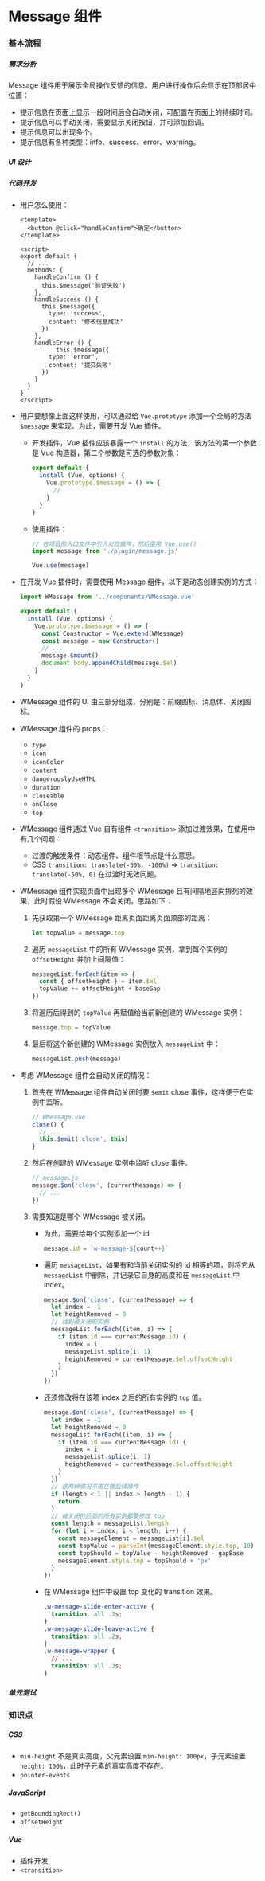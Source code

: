 # Message 组件

### 基本流程

##### 需求分析

Message 组件用于展示全局操作反馈的信息。用户进行操作后会显示在顶部居中位置：

- 提示信息在页面上显示一段时间后会自动关闭，可配置在页面上的持续时间。
- 提示信息可以手动关闭，需要显示关闭按钮，并可添加回调。
- 提示信息可以出现多个。
- 提示信息有各种类型：info、success、error、warning。

##### UI 设计

##### 代码开发

- 用户怎么使用：

  ```vue
  <template>
    <button @click="handleConfirm">确定</button>
  </template>
  
  <script>
  export default {
    // ...
    methods: {
      handleConfirm () {
        this.$message('验证失败')
      },
      handleSuccess () {
        this.$message({
          type: 'success',
          content: '修改信息成功'
        })
      },
      handleError () {
  			this.$message({
          type: 'error',
          content: '提交失败'
        })
      }
    }
  }
  </script>
  ```

- 用户要想像上面这样使用，可以通过给 `Vue.prototype` 添加一个全局的方法 `$message` 来实现。为此，需要开发 Vue 插件。

  - 开发插件，Vue 插件应该暴露一个 `install` 的方法，该方法的第一个参数是 Vue 构造器，第二个参数是可选的参数对象：

    ```javascript
    export default {
      install (Vue, options) {
        Vue.prototype.$message = () => {
          //
        }
      }
    }
    ```

  - 使用插件：

    ```javascript
    // 在项目的入口文件中引入对应插件，然后使用 Vue.use()
    import message from './plugin/message.js'
    
    Vue.use(message)
    ```

- 在开发 Vue 插件时，需要使用 Message 组件，以下是动态创建实例的方式：

  ```javascript
  import WMessage from '../components/WMessage.vue'
  
  export default {
    install (Vue, options) {
      Vue.prototype.$message = () => {
        const Constructor = Vue.extend(WMessage)
        const message = new Constructor()
        // ...
        message.$mount()
        document.body.appendChild(message.$el)
      }
    }
  }
  ```

- WMessage 组件的 UI 由三部分组成，分别是：前缀图标、消息体、关闭图标。

- WMessage 组件的 props：

  - `type`
  - `icon`
  - `iconColor`
  - `content`
  - `dangerouslyUseHTML`
  - `duration`
  - `closeable`
  - `onClose`
  - `top`
  
- WMessage 组件通过 Vue 自有组件 `<transition>` 添加过渡效果，在使用中有几个问题：

  - 过渡的触发条件：动态组件、组件根节点是什么意思。
  - CSS `transition: translate(-50%, -100%)` => `transition: translate(-50%, 0)` 在过渡时无效问题。
  
- WMessage 组件实现页面中出现多个 WMessage 且有间隔地竖向排列的效果，此时假设 WMessage 不会关闭，思路如下：

  1. 先获取第一个 WMessage 距离页面距离页面顶部的距离：

     ```javascript
     let topValue = message.top
     ```

  2. 遍历 `messageList` 中的所有 WMessage 实例，拿到每个实例的 `offsetHeight` 并加上间隔值：

     ```javascript
     messageList.forEach(item => {
       const { offsetHeight } = item.$el
       topValue += offsetHeight + baseGap
     })
     ```

  3. 将遍历后得到的 `topValue` 再赋值给当前新创建的 WMessage 实例：

     ```javascript
     message.top = topValue
     ```

  4. 最后将这个新创建的 WMessage 实例放入 `messageList` 中：

     ```javascript
     messageList.push(message)
     ```

- 考虑 WMessage 组件会自动关闭的情况：

  1. 首先在 WMessage 组件自动关闭时要 `$emit` close 事件，这样便于在实例中监听。

     ```javascript
     // WMessage.vue
     close() {
       // ...
       this.$emit('close', this)
     }
     ```

  2. 然后在创建的 WMessage 实例中监听 close 事件。

     ```javascript
     // message.js
     message.$on('close', (currentMessage) => {
       // ...
     })
     ```

  3. 需要知道是哪个 WMessage 被关闭。

     - 为此，需要给每个实例添加一个 id

       ```javascript
       message.id = `w-message-${count++}`
       ```

     - 遍历 `messageList`，如果有和当前关闭实例的 id 相等的项，则将它从 `messageList` 中删除，并记录它自身的高度和在 `messageList` 中 index。

       ```javascript
       message.$on('close', (currentMessage) => {
         let index = -1
         let heightRemoved = 0
         // 找到被关闭的实例
         messageList.forEach((item, i) => {
           if (item.id === currentMessage.id) {
             index = i
             messageList.splice(i, 1)
             heightRemoved = currentMessage.$el.offsetHeight
           }
         })
       })
       ```

     - 还须修改将在该项 index 之后的所有实例的 `top` 值。

       ```javascript
       message.$on('close', (currentMessage) => {
         let index = -1
         let heightRemoved = 0
         messageList.forEach((item, i) => {
           if (item.id === currentMessage.id) {
             index = i
             messageList.splice(i, 1)
             heightRemoved = currentMessage.$el.offsetHeight
           }
         })
         // 这两种情况不用在做后续操作
         if (length < 1 || index > length - 1) {
           return
         }
         // 被关闭的后面的所有实例都要修改 top
         const length = messageList.length
         for (let i = index; i < length; i++) {
           const messageElement = messageList[i].$el
           const topValue = parseInt(messageElement.style.top, 10)
           const topShould = topValue - heightRemoved - gapBase
           messageElement.style.top = topShould + 'px'
         }
       })
       ```

     - 在 WMessage 组件中设置 top 变化的 transition 效果。

       ```css
       .w-message-slide-enter-active {
         transition: all .3s;
       }
       .w-message-slide-leave-active {
         transition: all .2s;
       }
       .w-message-wrapper {
         // ...
         transition: all .3s;
       }
       ```

##### 单元测试


### 知识点

##### CSS

- `min-height` 不是真实高度，父元素设置 `min-height: 100px`，子元素设置 `height: 100%`，此时子元素的真实高度不存在。
- `pointer-events`

##### JavaScript

- `getBoundingRect()`
- `offsetHeight`

##### Vue

- 插件开发
- `<transition>`